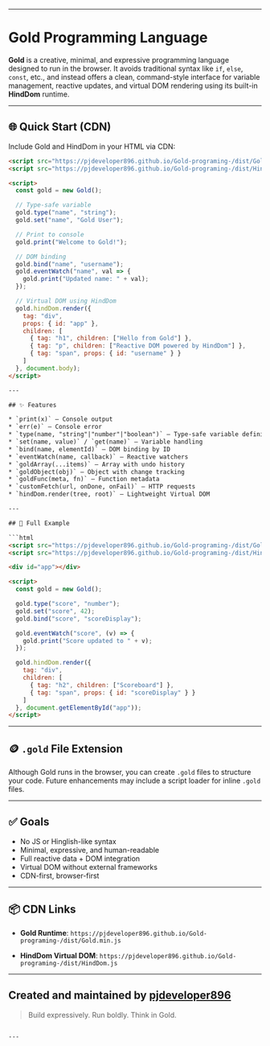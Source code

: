 

---

# Gold Programming Language

**Gold** is a creative, minimal, and expressive programming language designed to run in the browser. It avoids traditional syntax like `if`, `else`, `const`, etc., and instead offers a clean, command-style interface for variable management, reactive updates, and virtual DOM rendering using its built-in **HindDom** runtime.

---

## 🌐 Quick Start (CDN)

Include Gold and HindDom in your HTML via CDN:

```html
<script src="https://pjdeveloper896.github.io/Gold-programing-/dist/Gold.min.js"></script>
<script src="https://pjdeveloper896.github.io/Gold-programing-/dist/HindDom.js"></script>

<script>
  const gold = new Gold();

  // Type-safe variable
  gold.type("name", "string");
  gold.set("name", "Gold User");

  // Print to console
  gold.print("Welcome to Gold!");

  // DOM binding
  gold.bind("name", "username");
  gold.eventWatch("name", val => {
    gold.print("Updated name: " + val);
  });

  // Virtual DOM using HindDom
  gold.hindDom.render({
    tag: "div",
    props: { id: "app" },
    children: [
      { tag: "h1", children: ["Hello from Gold"] },
      { tag: "p", children: ["Reactive DOM powered by HindDom"] },
      { tag: "span", props: { id: "username" } }
    ]
  }, document.body);
</script>

---

## ✨ Features

* `print(x)` – Console output
* `err(e)` – Console error
* `type(name, "string"|"number"|"boolean")` – Type-safe variable definition
* `set(name, value)` / `get(name)` – Variable handling
* `bind(name, elementId)` – DOM binding by ID
* `eventWatch(name, callback)` – Reactive watchers
* `goldArray(...items)` – Array with undo history
* `goldObject(obj)` – Object with change tracking
* `goldFunc(meta, fn)` – Function metadata
* `customFetch(url, onDone, onFail)` – HTTP requests
* `hindDom.render(tree, root)` – Lightweight Virtual DOM

---

## 📁 Full Example

```html
<script src="https://pjdeveloper896.github.io/Gold-programing-/dist/Gold.min.js"></script>
<script src="https://pjdeveloper896.github.io/Gold-programing-/dist/HindDom.js"></script>

<div id="app"></div>

<script>
  const gold = new Gold();

  gold.type("score", "number");
  gold.set("score", 42);
  gold.bind("score", "scoreDisplay");

  gold.eventWatch("score", (v) => {
    gold.print("Score updated to " + v);
  });

  gold.hindDom.render({
    tag: "div",
    children: [
      { tag: "h2", children: ["Scoreboard"] },
      { tag: "span", props: { id: "scoreDisplay" } }
    ]
  }, document.getElementById("app"));
</script>
```

---

## 🪙 `.gold` File Extension

Although Gold runs in the browser, you can create `.gold` files to structure your code. Future enhancements may include a script loader for inline `.gold` files.

---

## ✅ Goals

* No JS or Hinglish-like syntax
* Minimal, expressive, and human-readable
* Full reactive data + DOM integration
* Virtual DOM without external frameworks
* CDN-first, browser-first

---

## 📦 CDN Links

* **Gold Runtime**:
  `https://pjdeveloper896.github.io/Gold-programing-/dist/Gold.min.js`

* **HindDom Virtual DOM**:
  `https://pjdeveloper896.github.io/Gold-programing-/dist/HindDom.js`

---

## Created and maintained by [pjdeveloper896](https://github.com/pjdeveloper896)

> Build expressively. Run boldly. Think in Gold.

```

---

```
